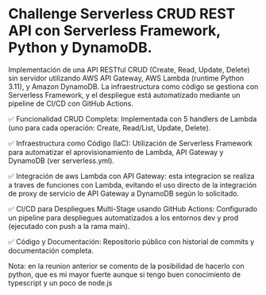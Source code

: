 # Challenge Serverless CRUD REST API con Serverless Framework, Python y DynamoDB.

Implementación de una API RESTful CRUD (Create, Read, Update, Delete) sin servidor utilizando AWS API Gateway, AWS Lambda (runtime Python 3.11), y Amazon DynamoDB. La infraestructura como código se gestiona con Serverless Framework, y el despliegue está automatizado mediante un pipeline de CI/CD con GitHub Actions.

✅ Funcionalidad CRUD Completa: Implementada con 5 handlers de Lambda (uno para cada operación: Create, Read/List, Update, Delete).

✅ Infraestructura como Código (IaC): Utilización de Serverless Framework para automatizar el aprovisionamiento de Lambda, API Gateway y DynamoDB (ver serverless.yml).

✅ Integración de aws  Lambda con API Gateway: esta integracion se realiza a traves de funciones con Lambda, evitando el uso directo de la integración de proxy de servicio de API Gateway a DynamoDB según lo solicitado.

✅ CI/CD para Despliegues Multi-Stage usando GitHub Actions: Configurado un pipeline para despliegues automatizados a los entornos dev y prod (ejecutado con push a la rama main).

✅ Código y Documentación: Repositorio público con historial de commits y documentación completa.

Nota: en la reunion anterior se comento de la posibilidad de hacerlo con python, que es mi mayor fuerte aunque si tengo buen conocimiento de typescript y un poco de node.js
